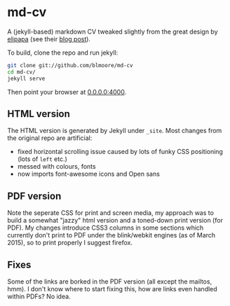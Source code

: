 # md-cv

A (jekyll-based) markdown CV tweaked slightly from the great design by [elipapa](https://github.com/elipapa/markdown-cv) (see their [blog post](http://www.eliseopapa.org/workflow/2012/09/20/why-i-switched-to-markdown-for-my-cv/)).

To build, clone the repo and run jekyll:

```bash
git clone git://github.com/blmoore/md-cv
cd md-cv/
jekyll serve
```

Then point your browser at [0.0.0.0:4000](0.0.0.0:4000).

## HTML version

The HTML version is generated by Jekyll under `_site`. Most changes from the original repo are artificial:

* fixed horizontal scrolling issue caused by lots of funky CSS positioning (lots of `left` etc.)
* messed with colours, fonts
* now imports font-awesome icons and Open sans

## PDF version

Note the seperate CSS for print and screen media, my approach was to build a somewhat "jazzy" html version and a toned-down print version (for PDF). My changes introduce CSS3 columns in some sections which currently don't print to PDF under the blink/webkit engines (as of March 2015), so to print properly I suggest firefox.

## Fixes

Some of the links are borked in the PDF version (all except the mailtos, hmm). I don't know where to start fixing this, how are links even handled within PDFs? No idea.
